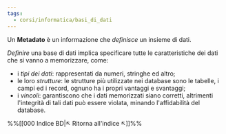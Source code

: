 ```yaml
---
tags:
  - corsi/informatica/basi_di_dati
---
```

Un **Metadato** è un informazione che *definisce* un insieme di dati.

*Definire* una base di dati implica specificare tutte le caratteristiche dei dati che si vanno a memorizzare, come:
- i *tipi dei dati*: rappresentati da numeri, stringhe ed altro; 
- le loro *strutture*: le strutture più utilizzate nei database sono le tabelle, i campi ed i record, ognuno ha i propri vantaggi e svantaggi; 
- i *vincoli*: garantiscono che i dati memorizzati siano corretti, altrimenti l'integrità di tali dati può essere violata, minando l'affidabilità del database.


%%[[000 Indice BD|↖ Ritorna all'indice ↖]]%%